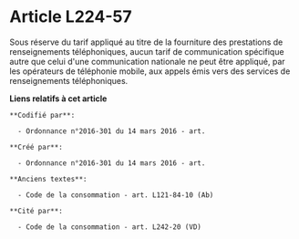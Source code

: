 # Article L224-57

Sous réserve du tarif appliqué au titre de la fourniture des prestations de renseignements téléphoniques, aucun tarif de
communication spécifique autre que celui d'une communication nationale ne peut être appliqué, par les opérateurs de
téléphonie mobile, aux appels émis vers des services de renseignements téléphoniques.

**Liens relatifs à cet article**

	**Codifié par**:

	  - Ordonnance n°2016-301 du 14 mars 2016 - art.

	**Créé par**:

	  - Ordonnance n°2016-301 du 14 mars 2016 - art.

	**Anciens textes**:

	  - Code de la consommation - art. L121-84-10 (Ab)

	**Cité par**:

	  - Code de la consommation - art. L242-20 (VD)
